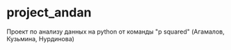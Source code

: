 # project_andan
Проект по анализу данных на python от команды "p squared" (Агамалов, Кузьмина, Нурдинова)
